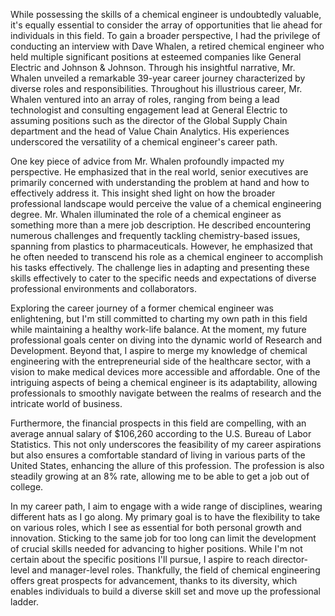 While possessing the skills of a chemical engineer is undoubtedly valuable, it's equally essential to consider the array of opportunities that lie ahead for individuals in this field. To gain a broader perspective, I had the privilege of conducting an interview with Dave Whalen, a retired chemical engineer who held multiple significant positions at esteemed companies like General Electric and Johnson & Johnson. Through his insightful narrative, Mr. Whalen unveiled a remarkable 39-year career journey characterized by diverse roles and responsibilities. Throughout his illustrious career, Mr. Whalen ventured into an array of roles, ranging from being a lead technologist and consulting engagement lead at General Electric to assuming positions such as the director of the Global Supply Chain department and the head of Value Chain Analytics. His experiences underscored the versatility of a chemical engineer's career path. 

One key piece of advice from Mr. Whalen profoundly impacted my perspective. He emphasized that in the real world, senior executives are primarily concerned with understanding the problem at hand and how to effectively address it. This insight shed light on how the broader professional landscape would perceive the value of a chemical engineering degree. Mr. Whalen illuminated the role of a chemical engineer as something more than a mere job description. He described encountering numerous challenges and frequently tackling chemistry-based issues, spanning from plastics to pharmaceuticals. However, he emphasized that he often needed to transcend his role as a chemical engineer to accomplish his tasks effectively. The challenge lies in adapting and presenting these skills effectively to cater to the specific needs and expectations of diverse professional environments and collaborators. 

Exploring the career journey of a former chemical engineer was enlightening, but I'm still committed to charting my own path in this field while maintaining a healthy work-life balance. At the moment, my future professional goals center on diving into the dynamic world of Research and Development. Beyond that, I aspire to merge my knowledge of chemical engineering with the entrepreneurial side of the healthcare sector, with a vision to make medical devices more accessible and affordable. One of the intriguing aspects of being a chemical engineer is its adaptability, allowing professionals to smoothly navigate between the realms of research and the intricate world of business. 

Furthermore, the financial prospects in this field are compelling, with an average annual salary of $106,260 according to the U.S. Bureau of Labor Statistics. This not only underscores the feasibility of my career aspirations but also ensures a comfortable standard of living in various parts of the United States, enhancing the allure of this profession. The profession is also steadily growing at an 8% rate, allowing me to be able to get a job out of college. 

In my career path, I aim to engage with a wide range of disciplines, wearing different hats as I go along. My primary goal is to have the flexibility to take on various roles, which I see as essential for both personal growth and innovation. Sticking to the same job for too long can limit the development of crucial skills needed for advancing to higher positions. While I'm not certain about the specific positions I'll pursue, I aspire to reach director-level and manager-level roles. Thankfully, the field of chemical engineering offers great prospects for advancement, thanks to its diversity, which enables individuals to build a diverse skill set and move up the professional ladder.	 